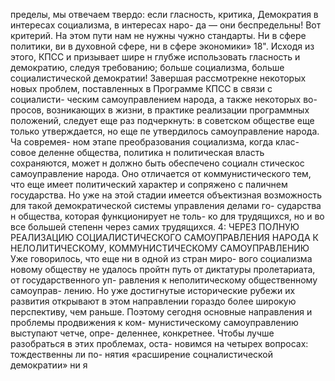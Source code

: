 пределы, мы отвечаем твердо: если гласность, критика,
Демократия в интересах социализма, в интересах наро-
да — они беспредельны!
Вот критерий. На этом пути нам не нужны чужно
стандарты. Ни в сфере политики, ви в духовной сфере,
ни в сфере экономики» 18". Исходя из этого, КПСС и
призывает шире н глубже использовать гласность и
демократию, следуя требованию; больше социализма,
больше социалистической демократии!
Завершая рассмотрекне некоторых новых проблем,
поставленных в Программе КПСС в связи с социалисти-
ческим самоуправлением народа, а также некоторых во-
просов, возникающих в жизни, в практике реализации
программных положений, следует еще раз подчеркнуть:
в советском обществе еще только утверждается, но еще
пе утвердилось самоуправление народа. Ча совремея-
ном этапе преобразования социализма, когда клас-
совое деленне общества, политика н политическая власть
сохраняются, может н должно быть обеспечено социалн
стическос самоуправление народа. Оно отличается от
коммунистического тем, что еще имеет политический
характер и сопряжено с паличнем государства. Но уже
на этой стадии имеется объектизная возможность для
такой демократической системы управления делами го-
сударства н общества, которая функционирует не толь-
ко для трудящихся, но и во все большей степенн через
самих трудящихся.
4: ЧЕРЕЗ ПОЛНУЮ РЕАЛИЗАЦИЮ
СОЦИАЛИСТИЧЕСКОГО САМОУПРАВЛЕНИЯ НАРОДА
К НЕЛОЛИТИЧЕСКОМУ,
КОММУНИСТИЧЕСКОМУ САМОУПРАВЛЕНИЮ
Уже говорилось, что еще ни в одной из стран миро-
вого социализма новому обществу не удалось пройтн
путь от диктатуры пролетариата, от государственного уп-
равления к неполитическому общественному самоуправ-
лению. Но уже достигнутые исторические рубежи их
развития открывают в этом направлении гораздо более
широкую перспективу, чем раньше. Поэтому сегодня
основные направления и проблемы продвижения к ком-
мунистическому самоуправлению выступают четче, опре-
деленнее, конкретнее.
Чтобы лучше разобраться в этих проблемах, оста-
новимся на четырех вопросах: тождественны ли по-
нятия «расширение соцналистической демократии» ни
я
